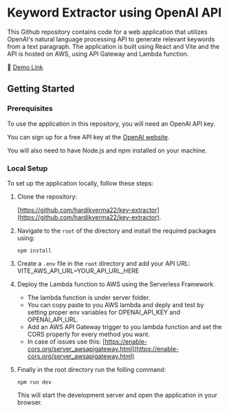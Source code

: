 # Keyword Extractor using OpenAI API

This Github repository contains code for a web application that utilizes OpenAI's natural language processing API to generate relevant keywords from a text paragraph.
The application is built using React and Vite and the API is hosted on AWS, using API Gateway and Lambda function.

:link: [Demo Link](https://keyext.netlify.app/)

## Getting Started
### Prerequisites

To use the application in this repository, you will need an OpenAI API key.

You can sign up for a free API key at the [OpenAI website](https://beta.openai.com/signup/).

You will also need to have Node.js and npm installed on your machine.


### Local Setup

To set up the application locally, follow these steps:

1. Clone the repository:

    [https://github.com/hardikverma22/key-extractor](https://github.com/hardikverma22/key-extractor).
  
  
2. Navigate to the `root` of the directory and install the required packages using:
  
     `npm install`

3. Create a `.env` file in the `root` directory and add your API URL:
    VITE_AWS_API_URL=YOUR_API_URL_HERE
    

4. Deploy the Lambda function to AWS using the Serverless Framework.
    - The lambda function is under server folder.
    - You can copy paste to you AWS lambda and deply and test by setting proper env variables for OPENAI_API_KEY and OPENAI_API_URL.
    - Add an AWS API Gateway trigger to you lambda function and set the CORS properly for every method you want.
    - In case of issues use this: [https://enable-cors.org/server_awsapigateway.html](https://enable-cors.org/server_awsapigateway.html)
    
5. Finally in the root directory run the folling command:

    `npm run dev`

    This will start the development server and open the application in your browser.
    
    
    
    



